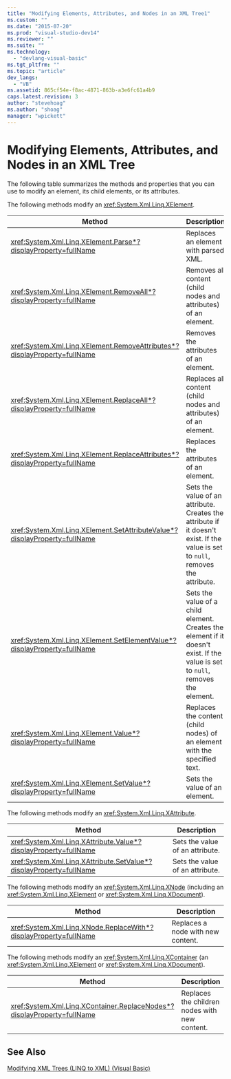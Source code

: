 ```yaml
---
title: "Modifying Elements, Attributes, and Nodes in an XML Tree1"
ms.custom: ""
ms.date: "2015-07-20"
ms.prod: "visual-studio-dev14"
ms.reviewer: ""
ms.suite: ""
ms.technology: 
  - "devlang-visual-basic"
ms.tgt_pltfrm: ""
ms.topic: "article"
dev_langs: 
  - "VB"
ms.assetid: 865cf54e-f8ac-4871-863b-a3e6fc61a4b9
caps.latest.revision: 3
author: "stevehoag"
ms.author: "shoag"
manager: "wpickett"
---
```

# Modifying Elements, Attributes, and Nodes in an XML Tree
The following table summarizes the methods and properties that you can use to modify an element, its child elements, or its attributes.  
  
 The following methods modify an <xref:System.Xml.Linq.XElement>.  
  
|Method|Description|  
|------------|-----------------|  
|<xref:System.Xml.Linq.XElement.Parse*?displayProperty=fullName>|Replaces an element with parsed XML.|  
|<xref:System.Xml.Linq.XElement.RemoveAll*?displayProperty=fullName>|Removes all content (child nodes and attributes) of an element.|  
|<xref:System.Xml.Linq.XElement.RemoveAttributes*?displayProperty=fullName>|Removes the attributes of an element.|  
|<xref:System.Xml.Linq.XElement.ReplaceAll*?displayProperty=fullName>|Replaces all content (child nodes and attributes) of an element.|  
|<xref:System.Xml.Linq.XElement.ReplaceAttributes*?displayProperty=fullName>|Replaces the attributes of an element.|  
|<xref:System.Xml.Linq.XElement.SetAttributeValue*?displayProperty=fullName>|Sets the value of an attribute. Creates the attribute if it doesn't exist. If the value is set to `null`, removes the attribute.|  
|<xref:System.Xml.Linq.XElement.SetElementValue*?displayProperty=fullName>|Sets the value of a child element. Creates the element if it doesn't exist. If the value is set to `null`, removes the element.|  
|<xref:System.Xml.Linq.XElement.Value*?displayProperty=fullName>|Replaces the content (child nodes) of an element with the specified text.|  
|<xref:System.Xml.Linq.XElement.SetValue*?displayProperty=fullName>|Sets the value of an element.|  
  
 The following methods modify an <xref:System.Xml.Linq.XAttribute>.  
  
|Method|Description|  
|------------|-----------------|  
|<xref:System.Xml.Linq.XAttribute.Value*?displayProperty=fullName>|Sets the value of an attribute.|  
|<xref:System.Xml.Linq.XAttribute.SetValue*?displayProperty=fullName>|Sets the value of an attribute.|  
  
 The following methods modify an <xref:System.Xml.Linq.XNode> (including an <xref:System.Xml.Linq.XElement> or <xref:System.Xml.Linq.XDocument>).  
  
|Method|Description|  
|------------|-----------------|  
|<xref:System.Xml.Linq.XNode.ReplaceWith*?displayProperty=fullName>|Replaces a node with new content.|  
  
 The following methods modify an <xref:System.Xml.Linq.XContainer> (an <xref:System.Xml.Linq.XElement> or <xref:System.Xml.Linq.XDocument>).  
  
|Method|Description|  
|------------|-----------------|  
|<xref:System.Xml.Linq.XContainer.ReplaceNodes*?displayProperty=fullName>|Replaces the children nodes with new content.|  
  
## See Also  
 [Modifying XML Trees (LINQ to XML) (Visual Basic)](../../../../visual-basic/programming-guide/concepts/linq/modifying-xml-trees-linq-to-xml.md)